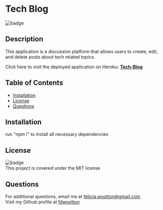 # Tech Blog
  ![badge](https://img.shields.io/badge/license-MIT-brightgreen)<br />
  ## **Description**
  This application is a discussion platform that allows users to create, edit, and delete posts about tech related topics.
  
  Click here to visit the deployed application on Heroku: [**Tech-Blog**]()

  ## **Table of Contents**
  - [Installation](#installation)
  - [License](#license)
  - [Questions](#questions)

  ## **Installation**
  run "npm i" to install all necessary dependencies

  ## **License**
  ![badge](https://img.shields.io/badge/license-MIT-brightgreen)<br/>
  This project is covered under the MIT license

  ## **Questions**
  For additional questions, email me at [felicia.wootton@gmail.com](felicia.wootton@gmail.com)<br/>
  Visit my Github profile at [fdwootton](https://github.com/fdwootton)
  